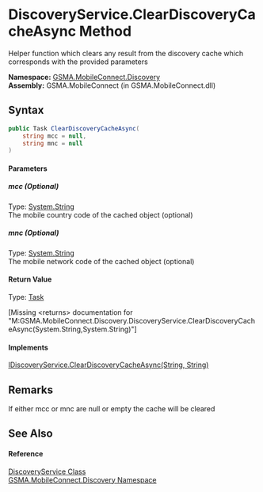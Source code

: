 DiscoveryService.ClearDiscoveryCacheAsync Method
================================================
Helper function which clears any result from the discovery cache which corresponds with the provided parameters

**Namespace:** [GSMA.MobileConnect.Discovery][1]  
**Assembly:** GSMA.MobileConnect (in GSMA.MobileConnect.dll)

Syntax
------

```csharp
public Task ClearDiscoveryCacheAsync(
	string mcc = null,
	string mnc = null
)
```

#### Parameters

##### *mcc* (Optional)
Type: [System.String][2]  
The mobile country code of the cached object (optional)

##### *mnc* (Optional)
Type: [System.String][2]  
The mobile network code of the cached object (optional)

#### Return Value
Type: [Task][3]  

[Missing &lt;returns> documentation for "M:GSMA.MobileConnect.Discovery.DiscoveryService.ClearDiscoveryCacheAsync(System.String,System.String)"]

#### Implements
[IDiscoveryService.ClearDiscoveryCacheAsync(String, String)][4]  


Remarks
-------
If either mcc or mnc are null or empty the cache will be cleared

See Also
--------

#### Reference
[DiscoveryService Class][5]  
[GSMA.MobileConnect.Discovery Namespace][1]  

[1]: ../README.md
[2]: http://msdn.microsoft.com/en-us/library/s1wwdcbf
[3]: http://msdn.microsoft.com/en-us/library/dd235678
[4]: ../IDiscoveryService/ClearDiscoveryCacheAsync.md
[5]: README.md
[6]: ../../_icons/Help.png